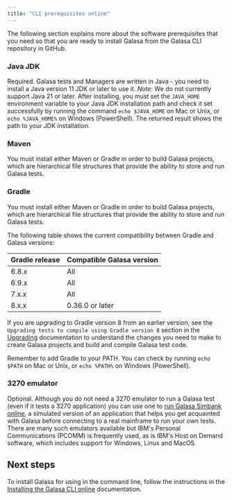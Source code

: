 ```yaml
---
title: "CLI prerequisites online"
---
```



The following section explains more about the software prerequisites that you need so that you are ready to install Galasa from the Galasa CLI repository in GitHub.


### Java JDK 

Required. Galasa tests and Managers are written in Java - you need to install a Java version 11 JDK or later to use it. _Note:_ We do not currently support Java 21 or later. After installing, you must set the `JAVA_HOME` environment variable to your Java JDK installation path and check it set successfully by running the command `echo $JAVA_HOME` on Mac or Unix, or `echo %JAVA_HOME%` on Windows (PowerShell). The returned result shows the path to your JDK installation.


### Maven 

You must install either Maven or Gradle in order to build Galasa projects, which are hierarchical file structures that provide the ability to store and run Galasa tests.  

### Gradle

You must install either Maven or Gradle in order to build Galasa projects, which are hierarchical file structures that provide the ability to store and run Galasa tests. 

The following table shows the current compatibility between Gradle and Galasa versions: 


| Gradle release |  Compatible Galasa version  |
| :---- | :-------- | 
| 6.8.x  | All |
| 6.9.x  | All |
| 7.x.x | All | 
| 8.x.x | 0.36.0 or later |


If you are upgrading to Gradle version 8 from an earlier version, see the `Upgrading tests to compile using Gradle version 8` section in the [Upgrading](../upgrading/index.md) documentation to understand the changes you need to make to create Galasa projects and build and compile Galasa test code. 

Remember to add Gradle to your PATH. You can check by running `echo $PATH` on Mac or Unix, or `echo %PATH%` on Windows (PowerShell).


### 3270 emulator 

Optional. Although you do not need a 3270 emulator to run a Galasa test (even if it tests a 3270 application) you can use one to [run Galasa Simbank online](../running-simbank-tests/simbank-cli.md), a simulated version of an application that helps you get acquainted with Galasa before connecting to a real mainframe to run your own tests. There are many such emulators available but IBM's Personal Communications (PCOMM) is frequently used, as is IBM's Host on Demand software, which includes support for Windows, Linux and MacOS.


## Next steps

To install Galasa for using in the command line, follow the instructions in the [Installing the Galasa CLI online](./installing-cli-tool.md) documentation.

